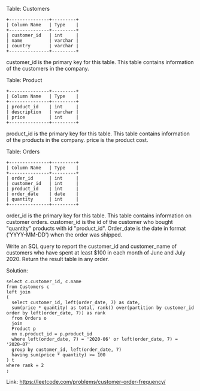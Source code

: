 Table: Customers
```
+---------------+---------+
| Column Name   | Type    |
+---------------+---------+
| customer_id   | int     |
| name          | varchar |
| country       | varchar |
+---------------+---------+
```
customer_id is the primary key for this table.
This table contains information of the customers in the company.
 
Table: Product
```
+---------------+---------+
| Column Name   | Type    |
+---------------+---------+
| product_id    | int     |
| description   | varchar |
| price         | int     |
+---------------+---------+
```
product_id is the primary key for this table.
This table contains information of the products in the company.
price is the product cost.
 
Table: Orders
```
+---------------+---------+
| Column Name   | Type    |
+---------------+---------+
| order_id      | int     |
| customer_id   | int     |
| product_id    | int     |
| order_date    | date    |
| quantity      | int     |
+---------------+---------+
```
order_id is the primary key for this table.
This table contains information on customer orders.
customer_id is the id of the customer who bought "quantity" products with id "product_id".
Order_date is the date in format ('YYYY-MM-DD') when the order was shipped.
 
Write an SQL query to report the customer_id and customer_name of customers who have spent at least $100 in each month of June and July 2020.
Return the result table in any order.

Solution:
```
select c.customer_id, c.name
from Customers c
left join
(
  select customer_id, left(order_date, 7) as date,
  sum(price * quantity) as total, rank() over(partition by customer_id order by left(order_date, 7)) as rank
  from Orders o
  join
  Product p
  on o.product_id = p.product_id
  where left(order_date, 7) = '2020-06' or left(order_date, 7) = '2020-07'
  group by customer_id, left(order_date, 7)
  having sum(price * quantity) >= 100
) t
where rank = 2
;

```
Link: https://leetcode.com/problems/customer-order-frequency/
